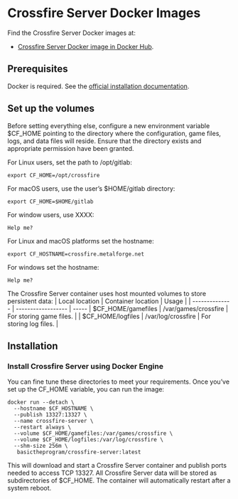 # Crossfire Server Docker Images

Find the Crossfire Server Docker images at:
  * [Crossfire Server Docker image in Docker Hub](https://hub.docker.com/repository/docker/basictheprogram/crossfire-server).

## Prerequisites

Docker is required. See the [official installation documentation](https://docs.docker.com/get-docker/).

## Set up the volumes

Before setting everything else, configure a new environment variable $CF_HOME pointing
to the directory where the configuration, game files, logs, and data files will reside. Ensure that the directory exists and appropriate permission have been granted.

For Linux users, set the path to /opt/gitlab:
```
export CF_HOME=/opt/crossfire
```

For macOS users, use the user’s $HOME/gitlab directory:
```
export CF_HOME=$HOME/gitlab
```

For window users, use XXXX:
```
Help me?
```

For Linux and macOS platforms set the hostname:
```
export CF_HOSTNAME=crossfire.metalforge.net
```

For windows set the hostname:
```
Help me?
```

The Crossfire Server container uses host mounted volumes to store persistent data:
| Local location     | Container location   | Usage                   |
| --------------     | ------------------   | -----
| $CF_HOME/gamefiles | /var/games/crossfire | For storing game files. |
| $CF_HOME/logfiles  | /var/log/crossfire   | For storing log files.  |

## Installation

### Install Crossfire Server using Docker Engine

You can fine tune these directories to meet your requirements. Once you’ve set up
the CF_HOME variable, you can run the image:

```
docker run --detach \
  --hostname $CF_HOSTNAME \
  --publish 13327:13327 \
  --name crossfire-server \
  --restart always \
  --volume $CF_HOME/gamefiles:/var/games/crossfire \
  --volume $CF_HOME/logfiles:/var/log/crossfire \
  --shm-size 256m \
   basictheprogram/crossfire-server:latest
```

This will download and start a Crossfire Server container and publish ports needed to
access TCP 13327. All Crossfire Server data will be stored as subdirectories of $CF_HOME.
The container will automatically restart after a system reboot.

